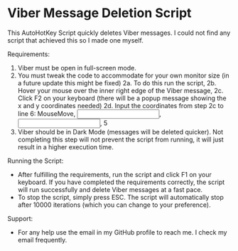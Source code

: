 # Viber Message Deletion Script
This AutoHotKey Script quickly deletes Viber messages. I could not find any script that achieved this so I made one myself.

Requirements:
  1. Viber must be open in full-screen mode.
  2. You must tweak the code to accommodate for your own monitor size (in a future update this might be fixed)
      2a. To do this run the script,
      2b. Hover your mouse over the inner right edge of the Viber message,
      2c. Click F2 on your keyboard (there will be a popup message showing the x and y coordinates needed)
      2d. Input the coordinates from step 2c to line 6: MouseMove, <Input X Coordinate Here>, <Input Y Coordinate Here>, 5
  3. Viber should be in Dark Mode (messages will be deleted quicker). Not completing this step will not prevent the script from running, it will just result in a higher execution time.

Running the Script:
  - After fulfilling the requirements, run the script and click F1 on your keyboard. If you have completed the requirements correctly, the script will run successfully and delete Viber messages at a fast pace.
  - To stop the script, simply press ESC. The script will automatically stop after 10000 iterations (which you can change to your preference).


Support:
  - For any help use the email in my GitHub profile to reach me. I check my email frequently. 
